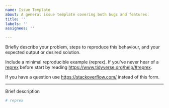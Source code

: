 ```yaml
---
name: Issue Template
about: A general issue template covering both bugs and features.
title: ''
labels: ''
assignees: ''

---
```


Briefly describe your problem, steps to reproduce this behaviour, and your expected output or desired solution.

Include a minimal reproducible example (reprex). If you've never hear of a [reprex](https://reprex.tidyverse.org/) before start by reading https://www.tidyverse.org/help/#reprex.

If you have a question use https://stackoverflow.com/ instead of this form.

---
Brief description
```r
# reprex
```
